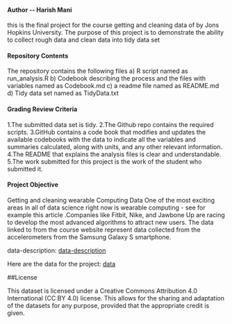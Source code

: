 #### Author -- Harish Mani

this is the final project for the course getting and cleaning data of by Jons Hopkins University. The purpose of this project is to demonstrate the ability 
to collect rough data and clean data into tidy data set


#### Repository Contents
The repository contains the following files
a) R script named as run_analysis.R
b) Codebook describing the process and the files with variables named as Codebook.md
c) a readme file named as README.md
d) Tidy data set named as TidyData.txt

#### Grading Review Criteria
1.The submitted data set is tidy. 
2.The Github repo contains the required scripts.
3.GitHub contains a code book that modifies and updates the available codebooks with the data to indicate all the variables and summaries calculated, 
    along with units, and any other relevant information.
4.The README that explains the analysis files is clear and understandable.
5.The work submitted for this project is the work of the student who submitted it.

#### Project Objective 
Getting and cleaning wearable Computing Data
One of the most exciting areas in all of data science right now is wearable computing - see for example 
this article .Companies like Fitbit, Nike, and Jawbone Up are racing to develop the most advanced algorithms to attract new users. 
The data linked to from the course website represent data collected from the accelerometers from the Samsung Galaxy S smartphone. 

data-description: [data-description](http://archive.ics.uci.edu/ml/datasets/Human+Activity+Recognition+Using+Smartphones)
 
Here are the data for the project: [data](https://d396qusza40orc.cloudfront.net/getdata%2Fprojectfiles%2FUCI%20HAR%20Dataset.zip)

##License

This dataset is licensed under a Creative Commons Attribution 4.0 International (CC BY 4.0) license. This allows for the sharing and adaptation of the datasets for any purpose, provided that the appropriate credit is given.

